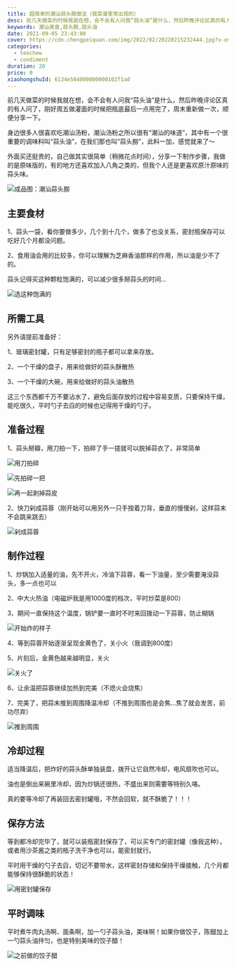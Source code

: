 ```yaml
---
title: 超简单的潮汕蒜头朥做法（我菜谱里常出现的）
desc: 前几天做菜的时候我就在想，会不会有人问我“蒜头油”是什么，然后昨晚评论区真的有人问了，刚好周五做灌面的时候把瓶底最后一点用完了，周末重新做一次，顺便分享一下。
keywords: 潮汕美食,蒜头朥,蒜头油
date: 2021-09-05 23:43:00
cover: https://cdn.chengpeiquan.com/img/2022/02/20220215232444.jpg?x-oss-process=image/interlace,1
categories:
  - teochew
  - condiment
duration: 20
price: 0
xiaohongshuId: 6134e584000000000102f1ad
---
```


前几天做菜的时候我就在想，会不会有人问我“蒜头油”是什么，然后昨晚评论区真的有人问了，刚好周五做灌面的时候把瓶底最后一点用完了，周末重新做一次，顺便分享一下。

身边很多人很喜欢吃潮汕汤粉，潮汕汤粉之所以很有“潮汕的味道”，其中有一个很重要的调味料叫“蒜头油”，在我们那也叫“蒜头朥”，此料一加，感觉就来了～

外面买还挺贵的，自己做其实很简单（稍微花点时间），分享一下制作步骤，我做的是原味版的，有的地方还喜欢加入八角之类的，但我个人还是更喜欢原汁原味的蒜头味。

![成品图：潮汕蒜头朥](https://cdn.chengpeiquan.com/img/2022/02/20220215232503.jpg?x-oss-process=image/interlace,1)

## 主要食材

1、蒜头一袋，看你要做多少，几个到十几个，做多了也没关系，密封瓶保存可以吃好几个月都没问题。

2、食用油会用的比较多，你可以理解为芝麻香油那样的作用，所以油是少不了的。

蒜头记得买这种颗粒饱满的，可以减少很多掰蒜头的时间…

![选这种饱满的](https://cdn.chengpeiquan.com/img/2022/02/20220215232455.jpg?x-oss-process=image/interlace,1)

## 所需工具

另外请提前准备好：

1、玻璃密封罐，只有足够密封的瓶子都可以拿来存放。

2、一个干燥的盘子，用来给做好的蒜头酥散热

3、一个干燥的大碗，用来给做好的蒜头油散热

这三个东西都千万不要沾水了，避免后面存放的过程中容易变质，只要保持干燥，能吃很久，平时勺子去舀的时候也记得用干燥的勺子。

## 准备过程

1、蒜头掰瓣，用刀拍一下，拍碎了手一搓就可以脱掉蒜衣了，非常简单

![用刀拍碎](https://cdn.chengpeiquan.com/img/2022/02/20220215232456.jpg?x-oss-process=image/interlace,1)

![先拍碎一把](https://cdn.chengpeiquan.com/img/2022/02/20220215232457.jpg?x-oss-process=image/interlace,1)

![再一起剥掉蒜皮](https://cdn.chengpeiquan.com/img/2022/02/20220215232458.jpg?x-oss-process=image/interlace,1)

2、快刀剁成蒜蓉（刚开始可以用另外一只手按着刀背，垂直的慢慢剁，这样蒜末不会跳来跳去）

![剁成蒜蓉](https://cdn.chengpeiquan.com/img/2022/02/20220215232459.jpg?x-oss-process=image/interlace,1)

## 制作过程

1、炒锅加入适量的油，先不开火，冷油下蒜蓉，看一下油量，至少需要淹没蒜头，多一点也可以

2、中大火热油（电磁炉我是用1000度的档次，平时炒菜是800）

3、期间一直保持这个温度，锅铲要一直时不时来回拨动一下蒜蓉，防止糊锅

![开始炸的样子](https://cdn.chengpeiquan.com/img/2022/02/20220215232500.jpg?x-oss-process=image/interlace,1)

4、等到蒜蓉开始逐渐呈现金黄色了，关小火（我调到800度）

5、片刻后，金黄色越来越明显，关火

![关火了](https://cdn.chengpeiquan.com/img/2022/02/20220215232501.jpg?x-oss-process=image/interlace,1)

6、让余温把蒜蓉继续加热到完美（不熄火会烧焦）

7、完美了，把蒜末推到周围降温冷却（不推到周围也是会焦…焦了就会发苦，前功尽弃）

![推到周围](https://cdn.chengpeiquan.com/img/2022/02/20220215232502.jpg?x-oss-process=image/interlace,1)

## 冷却过程

适当降温后，把炸好的蒜头酥单独装盘，拨开让它自然冷却，电风扇吹也可以。

油也是倒出来碗里冷却，因为炒锅还很热，不盛出来则需要等特别久咯。

真的要等冷却了再装回去密封罐哦，不然会回软，就不酥脆了！！！

## 保存方法

等到都冷却完毕了，就可以装瓶密封保存了，可以买专门的密封罐（像我这种），或者用沙茶酱之类的瓶子洗干净也可以，能密封就行。

平时用干燥的勺子去舀，切记不要带水，这样密封存储和保持干燥接触，几个月都能够保持很酥脆的状态！

![用密封罐保存](https://cdn.chengpeiquan.com/img/2022/02/20220215232503.jpg?x-oss-process=image/interlace,1)

## 平时调味

平时煮牛肉丸汤啊、面条啊，加一勺子蒜头油，美味啊！如果你做饺子，陈醋加上一勺蒜头油拌匀，也是特别美味的饺子醋！

![之前做的饺子醋](https://cdn.chengpeiquan.com/img/2022/02/20220215232504.jpg?x-oss-process=image/interlace,1)
